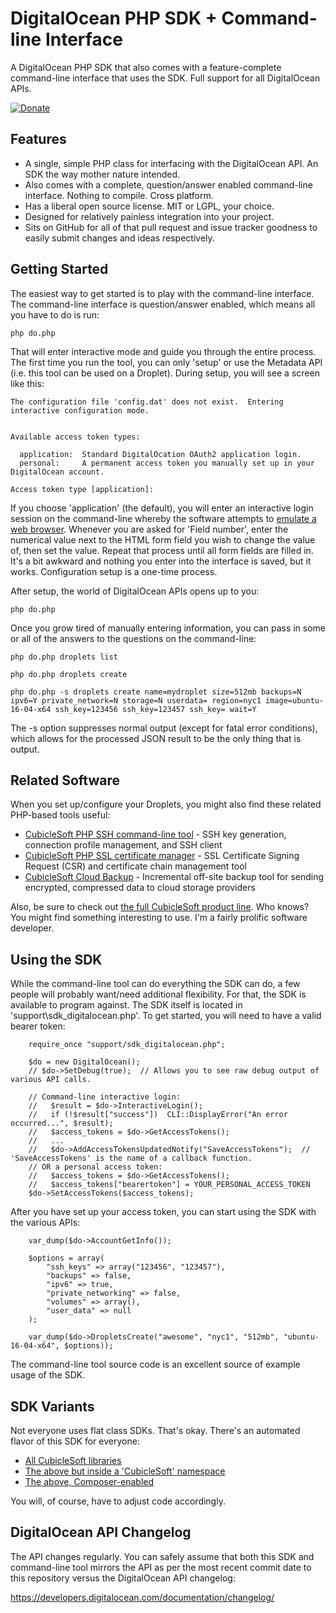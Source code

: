 DigitalOcean PHP SDK + Command-line Interface
=============================================

A DigitalOcean PHP SDK that also comes with a feature-complete command-line interface that uses the SDK.  Full support for all DigitalOcean APIs.

[![Donate](https://cubiclesoft.com/res/donate-shield.png)](https://cubiclesoft.com/donate/)

Features
--------

* A single, simple PHP class for interfacing with the DigitalOcean API.  An SDK the way mother nature intended.
* Also comes with a complete, question/answer enabled command-line interface.  Nothing to compile.  Cross platform.
* Has a liberal open source license.  MIT or LGPL, your choice.
* Designed for relatively painless integration into your project.
* Sits on GitHub for all of that pull request and issue tracker goodness to easily submit changes and ideas respectively.

Getting Started
---------------

The easiest way to get started is to play with the command-line interface.  The command-line interface is question/answer enabled, which means all you have to do is run:

````
php do.php
````

That will enter interactive mode and guide you through the entire process.  The first time you run the tool, you can only 'setup' or use the Metadata API (i.e. this tool can be used on a Droplet).  During setup, you will see a screen like this:

````
The configuration file 'config.dat' does not exist.  Entering interactive configuration mode.


Available access token types:

  application:  Standard DigitalOcation OAuth2 application login.
  personal:     A permanent access token you manually set up in your DigitalOcean account.

Access token type [application]:
````

If you choose 'application' (the default), you will enter an interactive login session on the command-line whereby the software attempts to [emulate a web browser](https://github.com/cubiclesoft/ultimate-web-scraper/).  Whenever you are asked for 'Field number', enter the numerical value next to the HTML form field you wish to change the value of, then set the value.  Repeat that process until all form fields are filled in.  It's a bit awkward and nothing you enter into the interface is saved, but it works.  Configuration setup is a one-time process.

After setup, the world of DigitalOcean APIs opens up to you:

````
php do.php
````

Once you grow tired of manually entering information, you can pass in some or all of the answers to the questions on the command-line:

````
php do.php droplets list

php do.php droplets create

php do.php -s droplets create name=mydroplet size=512mb backups=N ipv6=Y private_network=N storage=N userdata= region=nyc1 image=ubuntu-16-04-x64 ssh_key=123456 ssh_key=123457 ssh_key= wait=Y
````

The -s option suppresses normal output (except for fatal error conditions), which allows for the processed JSON result to be the only thing that is output.

Related Software
----------------

When you set up/configure your Droplets, you might also find these related PHP-based tools useful:

* [CubicleSoft PHP SSH command-line tool](https://github.com/cubiclesoft/php-ssh) - SSH key generation, connection profile management, and SSH client
* [CubicleSoft PHP SSL certificate manager](https://github.com/cubiclesoft/php-ssl-certs) - SSL Certificate Signing Request (CSR) and certificate chain management tool
* [CubicleSoft Cloud Backup](https://github.com/cubiclesoft/cloud-backup) - Incremental off-site backup tool for sending encrypted, compressed data to cloud storage providers

Also, be sure to check out [the full CubicleSoft product line](http://cubiclesoft.com/).  Who knows?  You might find something interesting to use.  I'm a fairly prolific software developer.

Using the SDK
-------------

While the command-line tool can do everything the SDK can do, a few people will probably want/need additional flexibility.  For that, the SDK is available to program against.  The SDK itself is located in 'support\sdk_digitalocean.php'.  To get started, you will need to have a valid bearer token:

````
	require_once "support/sdk_digitalocean.php";

	$do = new DigitalOcean();
	// $do->SetDebug(true);  // Allows you to see raw debug output of various API calls.

	// Command-line interactive login:
	//   $result = $do->InteractiveLogin();
	//   if (!$result["success"])  CLI::DisplayError("An error occurred...", $result);
	//   $access_tokens = $do->GetAccessTokens();
	//   ...
	//   $do->AddAccessTokensUpdatedNotify("SaveAccessTokens");  // 'SaveAccessTokens' is the name of a callback function.
	// OR a personal access token:
	//   $access_tokens = $do->GetAccessTokens();
	//   $access_tokens["bearertoken"] = YOUR_PERSONAL_ACCESS_TOKEN
	$do->SetAccessTokens($access_tokens);
````

After you have set up your access token, you can start using the SDK with the various APIs:

````
	var_dump($do->AccountGetInfo());

	$options = array(
		"ssh_keys" => array("123456", "123457"),
		"backups" => false,
		"ipv6" => true,
		"private_networking" => false,
		"volumes" => array(),
		"user_data" => null
	);

	var_dump($do->DropletsCreate("awesome", "nyc1", "512mb", "ubuntu-16-04-x64", $options));
````

The command-line tool source code is an excellent source of example usage of the SDK.

SDK Variants
------------

Not everyone uses flat class SDKs.  That's okay.  There's an automated flavor of this SDK for everyone:

* [All CubicleSoft libraries](https://github.com/cubiclesoft/php-libs)
* [The above but inside a 'CubicleSoft' namespace](https://github.com/cubiclesoft/php-libs-namespaced)
* [The above, Composer-enabled](https://github.com/cubiclesoft/php-libs-to-composer)

You will, of course, have to adjust code accordingly.

DigitalOcean API Changelog
--------------------------

The API changes regularly.  You can safely assume that both this SDK and command-line tool mirrors the API as per the most recent commit date to this repository versus the DigitalOcean API changelog:

https://developers.digitalocean.com/documentation/changelog/

